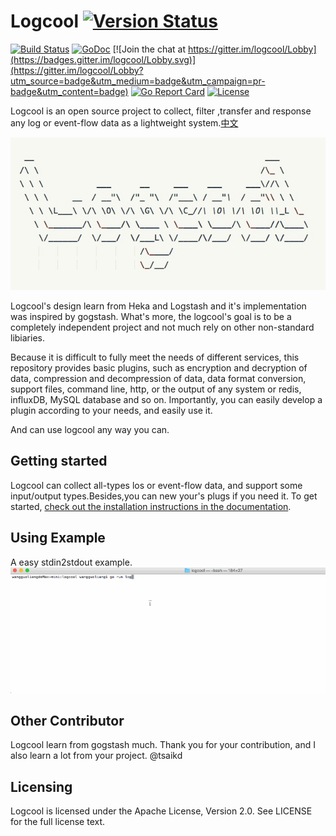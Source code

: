 # Logcool [![Version Status](https://img.shields.io/badge/release-v0.1.0-orange.svg)](https://github.com/wgliang/logcool/releases/tag/v0.1.0)

[![Build Status](https://travis-ci.org/wgliang/logcool.svg?branch=master)](https://travis-ci.org/wgliang/logcool)
[![GoDoc](https://godoc.org/github.com/wgliang/logcool?status.svg)](https://godoc.org/github.com/wgliang/logcool)
[![Join the chat at https://gitter.im/logcool/Lobby](https://badges.gitter.im/logcool/Lobby.svg)](https://gitter.im/logcool/Lobby?utm_source=badge&utm_medium=badge&utm_campaign=pr-badge&utm_content=badge)
[![Go Report Card](https://goreportcard.com/badge/github.com/wgliang/logcool)](https://goreportcard.com/report/github.com/wgliang/logcool)
[![License](https://img.shields.io/badge/LICENSE-Apache2.0-ff69b4.svg)](http://www.apache.org/licenses/LICENSE-2.0.html)


Logcool is an open source project to collect, filter ,transfer and response any log or event-flow data as a lightweight system.[中文](./docs/README_ZH.md)

![Logcool](./logcool.jpg)

Logcool's design learn from Heka and Logstash and it's implementation was inspired by gogstash. What's more, the logcool's goal is to be a completely independent project and not much rely on other non-standard libiaries.

Because it is difficult to fully meet the needs of different services, this repository provides basic plugins, such as encryption and decryption of data, compression and decompression of data, data format conversion, support files, command line, http, or the output of any system or redis, influxDB, MySQL database and so on. Importantly, you can easily develop a plugin according to your needs, and easily use it.

And can use logcool any way you can.

## Getting started

Logcool can collect all-types los or event-flow data, and support some input/output types.Besides,you can  new your's plugs if you need it. To get started, [check out the installation instructions in the documentation](https://godoc.org/github.com/wgliang/logcool).

## Using Example
A easy stdin2stdout example. 
![Logcool](./logcool.gif)

## Other Contributor

Logcool learn from gogstash much. Thank you for your contribution, and I also learn a lot from your project. @tsaikd

## Licensing

Logcool is licensed under the Apache License, Version 2.0. See LICENSE for the full license text.